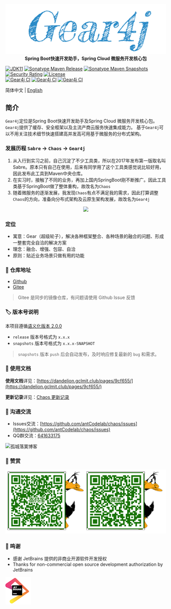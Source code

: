 <p align="center">
	<a href="https://github.com/gclm/gear4j"><img src="docs/img/Gear4j.png"></a>
    <strong>Spring Boot快速开发助手，Spring Cloud 微服务开发核心包</strong>
</p>

[![JDK11](https://img.shields.io/badge/JDK-11+-brightgreen.svg)](https://github.com/antCodelab/chaos)
[![Sonatype Maven Release](https://img.shields.io/nexus/r/https/oss.sonatype.org/club.gclmit/gear4j-bom.svg?style=flat-square)](https://search.maven.org/search?q=g:%20club.gclmit%20AND%20a:%20gear4j-bom)
[![Sonatype Maven Snapshots](https://img.shields.io/nexus/s/https/oss.sonatype.org/club.gclmit/gear4j-bom.svg?style=flat-square)](https://oss.sonatype.org/content/repositories/snapshots/club/gclmit/)
[![Security Rating](https://sonarcloud.io/api/project_badges/measure?project=antCodelab_chaos&metric=security_rating)](https://sonarcloud.io/summary/new_code?id=antCodelab_chaos)
[![License](https://img.shields.io/:license-Apache2-blue.svg)](https://github.com/antCodelab/chaos/blob/master/LICENSE)
<br>
[![Gear4j CI](https://github.com/antCodelab/chaos/actions/workflows/build.yml/badge.svg)](https://github.com/antCodelab/chaos/actions/workflows/build.yml)
[![Gear4j CI](https://github.com/antCodelab/chaos/actions/workflows/gradle-publish.yml/badge.svg)](https://github.com/antCodelab/chaos/actions/workflows/gradle-publish.yml)
[![Gear4j CI](https://github.com/antCodelab/chaos/actions/workflows/sync.yml/badge.svg)](https://github.com/antCodelab/chaos/actions/workflows/sync.yml)

简体中文 | [English](README_EN.md)

## 简介

`Gear4j`定位是Spring Boot快速开发助手及Spring Cloud 微服务开发核心包。`Gear4j`提供了缓存、安全框架以及主流产商云服务快速集成能力。
基于`Gear4j`可以不用关注技术细节快速搭建高并发高可用基于微服务的分布式架构。

### 发展历程 `Sabre` → `Chaos` → `Gear4j`

1. 从入行到实习之前，自己沉淀了不少工具类，所以在2017年发布第一版取名叫Sabre。原本只有自己在使用，后来有同学用了这个工具类感觉说比较好用，因此发布此工具到Maven中央仓库。
2. 在实习时，接触了不同的业务，再加上国内SpringBoot刚不断推广。因此工具类基于SpringBoot做了整体重构，故改名为`Chaos`
3. 随着微服务的逐渐发展，我发现`Chaos`有点不满足我的需求，因此打算调整`Chaos`的方向，准备向分布式架构及云原生架构发展，故改名为`Gear4j`

<p align="center">
	<a href="https://github.com/gclm/gear4j"><img src="https://pic.rmb.bdstatic.com/bjh/cb6405a44e6b3240c41ba3a1d9bb9145.png@s_0,w_2000"></a>
</p>

### 定位

- 寓意：Gear（超级轮子），解决各种框架整合、各种场景的融合的问题、形成一整套完全自洽的解决方案
- 理念：融合、增强、包容、自洽
- 原则：贴近业务场景只做有用的功能

### 👥 仓库地址

- [Github](https://github.com/DandelionAdmin/chaos)
- [Gitee](https://gitee.com/gclm/chaos)

> Gitee 是同步的镜像仓库，有问题请使用 Github Issue 反馈

### 🏷️ 版本号说明

本项目遵循[语义化版本 2.0.0](https://semver.org/lang/zh-CN/)

- `release` 版本号格式为 `x.x.x`
- `snapshots` 版本号格式为 `x.x.x-SNAPSHOT`

> `snapshots` 版本 `push` 后会自动发布，及时响应修复最新的 `bug` 和需求。

### 📝 使用文档

**使用文档**详见：[https://dandelion.gclmit.club/pages/9cf655/](https://dandelion.gclmit.club/pages/9cf655/)

**更新记录**详见：[Chaos 更新记录](CHANGELOG.md)

### 📱 沟通交流

- Issues交流：[https://github.com/antCodelab/chaos/issues](https://github.com/antCodelab/chaos/issues)
- QQ群交流：[641633175](https://shang.qq.com/wpa/qunwpa?idkey=4684b1c1194706adcc4ce7c9428935d31c0b2a86b51e96cb807fa30f94cebfde)

![孤城落寞博客](docs/img/wechat.png)

### 🧐 赞赏

![Sponsor](docs/img/sponsor.jpg)

### 💚 鸣谢

- 感谢 JetBrains 提供的非商业开源软件开发授权
- Thanks for non-commercial open source development authorization by JetBrains

[![JetBrains](docs/img/jetbrains.png)](https://www.jetbrains.com/?from=chaos)


